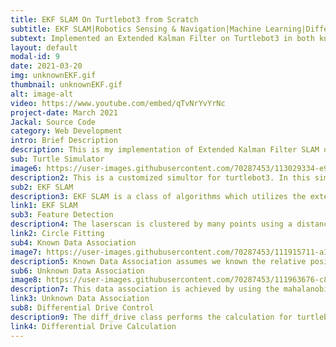 ```yaml
---
title: EKF SLAM On Turtlebot3 from Scratch
subtitle: EKF SLAM|Robotics Sensing & Navigation|Machine Learning|Differential Drive Control
subtext: Implemented an Extended Kalman Filter on Turtlebot3 in both known and unknown data association and used machine learning to detect landmarks from laserscan  
layout: default
modal-id: 9
date: 2021-03-20
img: unknownEKF.gif
thumbnail: unknownEKF.gif
alt: image-alt
video: https://www.youtube.com/embed/qTvNrYvYrNc
project-date: March 2021
Jackal: Source Code
category: Web Development
intro: Brief Description
description: This is my implementation of Extended Kalman Filter SLAM on Turtlebot3. The blue path is the real(ground truth) path, the red one is the EKF slam path and the green one is the odometery path. The blue circles are tubes from simulator, green circles are landmarks sensed by customized laserscan and the yellow circles are estimated locations of landmark from EKF SLAM. 
sub: Turtle Simulator
image6: https://user-images.githubusercontent.com/70287453/113029334-e973f000-9151-11eb-9d7a-b25c36e05183.gif
description2: This is a customized simultor for turtlebot3. In this simulator, the turtlebot is represented by a green sphere. Tubes are shown in blue color at given location. When the robot moves close enough to the tubes, the fake laserscan can detect them and publish the red tubes with some noises. The fake laserscan uses circle-line intersection algorithm to detect the tubes.
sub2: EKF SLAM
description3: EKF SLAM is a class of algorithms which utilizes the extended Kalman filter (EKF) for simultaneous localization and mapping (SLAM). Typically, EKF SLAM algorithms are feature based, and use the maximum likelihood algorithm for data association.<br> This algorithm can be divided into two parts:State update and measurement update. The state estimate is the same for both.<br>The robot state used a probabilistic motion model. Xi bar is the state estimate at time t, g is the motion model, u is the body twist at time t and epsilion is the motion noise:<br>\begin{equation} \hat{\xi_t^-} = g(\hat{\xi}_{t-1}, u_t, \epsilon) \end{equation}<br>Next, propagate the uncertainty using linearized transition model:<br>\begin{equation} \hat{\Sigma_t^-} = g'(\hat{\xi}_{t-1}, u_t, \epsilon) \ \hat{\Sigma}_{t-1} \ g'(\hat{\xi}_{t-1}, u_t,\epsilon)^T + \bar{Q} \end{equation}<br>The process noise is a diagonal matrix corresponding to the gaussian noise for the robot pose(x,y,theta)<br>\begin{equation}\bar{Q} =\begin{bmatrix} Q & 0_{3*2n} \\ 0_{2n*3} & 0_{2n*2n} \end{bmatrix}\end{equation}<br>The algorithm can be found below.
link1: EKF SLAM
sub3: Feature Detection
description4: The laserscan is clustered by many points using a distance threshold. To find circles in cluster, I implemented the circle fitting algorithm. The algorithm can be found below.
link2: Circle Fitting
sub4: Known Data Association
image7: https://user-images.githubusercontent.com/70287453/111915711-a1641780-8a45-11eb-8195-0a614c478679.gif
description5: Known Data Association assumes we known the relative positions of landmarks in the robot frame.<br> For each measurement, i is assocaited with landmark j, then compute the Kalman gain K.<br>\begin{equation} K_i = \Sigma_t^- h_j' \ (\xi_t)^T (h_j' \ (\xi_t) \Sigma_t^- \ h_j'(\xi_t)^T + R)^{-1} \end{equation}<br> Next, use the measurement model to predict the state given current belief and updated posterior state<br>\begin{equation}\hat{z_t}^i = h_j(\hat{\xi_t^-}) \end{equation}<br>\begin{equation} \hat{\xi_t} = \hat{\xi_t^-} + K_i(z_t^- - \hat{z_t^i}) \end{equation}<br> Lastly, compose the posterior covariance.<br>	\begin{equation} \Sigma_t = (I - K_i h_j'(\xi_t)) \Sigma_t^- \end{equation}<br>
sub6: Unknown Data Association
image8: https://user-images.githubusercontent.com/70287453/111963676-c8602f00-8ac1-11eb-87e3-ce65009a0f91.gif
description7: This data association is achieved by using the mahalanobis distance.<br> Iterates over the number of the observed landmarks N where k is the landmark number.<br>\begin{equation} \psi_k = h_k’(\hat{\xi_t}^-) \Sigma_t^- \ h_k’(\hat{\xi_t}^-)^T + R \end{equation}<br> Then, calculate the predicted measurement above<br> Next, compute the Mahalanobis distance and append to a vector of measurements<br> \begin{equation} d_k = (z_i - \hat{z_k}) \psi_k (z_i - \hat{z_k})^T \end{equation}<br>Let d_star be the minimum mahalonbis distance and  be the landmark index corresponding to the minimimum distance. If d_star is smaller than the lower-bound Mahalanobis threshold, then j is the index used in the measurement update. If it is greater than the upper-bound Mahalanobis threshold, then j = N and increase N by 1.<br> The algorithm can be found below.
link3: Unknown Data Association
sub8: Differential Drive Control
description9: The diff_drive class performs the calculation for turtlebot's odometery. The purpose of this class is to convert wheel velocities to a body twist Vb and then integrate twist to get pose.<br> The full explaination can be found below.
link4: Differential Drive Calculation
---
```

